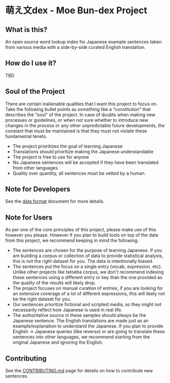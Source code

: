 # 萌え文dex - Moe Bun-dex Project

## What is this?

An open source word lookup index for Japanese example sentences taken from
various media with a side-by-side curated English translation.

## How do I use it?

TBD

## Soul of the Project

There are certain inalienable qualities that I want this project to focus on.
Take the following bullet points as something like a “constitution" that
describes the “soul" of the project. In case of doubts when making new processes
or guidelines, or when not sure whether to introduce new changes in the process
or any other unpredictable future developments, the constant that must be
maintained is that they must not violate these fundamental tenets.

- The project prioritizes the goal of learning Japanese
- Translations should prioritize making the Japanese understandable
- The project is free to use for anyone
- No Japanese sentences will be accepted if they have been translated from other
  languages
- Quality over quantity, all sentences must be vetted by a human.

## Note for Developers

See the [data format](docs/DATA.md) document for more details.

## Note for Users

As per one of the core principles of this project, please make use of this
however you please. However if you plan to build tools on top of the data from
this project, we recommend keeping in mind the following:

- The sentences are chosen for the purpose of learning Japanese. If you are
  building a corpus or collection of data to provide statistical analysis, this
  is not the right dataset for you. The data is intentionally biased.
- The sentences put the focus on a single entry (vocab, expression, etc). Unlike
  other projects like tatoeba corpus, we don't recommend indexing these
  sentences using a different entry or key than the one provided as the quality
  of the results will likely drop.
- The project focuses on manual curation of entries, if you are looking for an
  extensive coverage of a lot of different expressions, this will likely not be
  the right dataset for you.
- Our sentences prioritize fictional and scripted media, so they might not
  necessarily reflect how Japanese is used in real life.
- The authoritative source in these samples should always be the Japanese
  sentence. The English translations are made just as an example/explanation to
  understand the Japanese. If you plan to provide English -> Japanese queries
  (like reverso) or are going to translate these sentences into other languages,
  we recommend starting from the original Japanese and ignoring the English.

## Contributing

See the [CONTRIBUTING.md](docs/CONTRIBUTING.md) page for details on how to
contribute new sentences.

